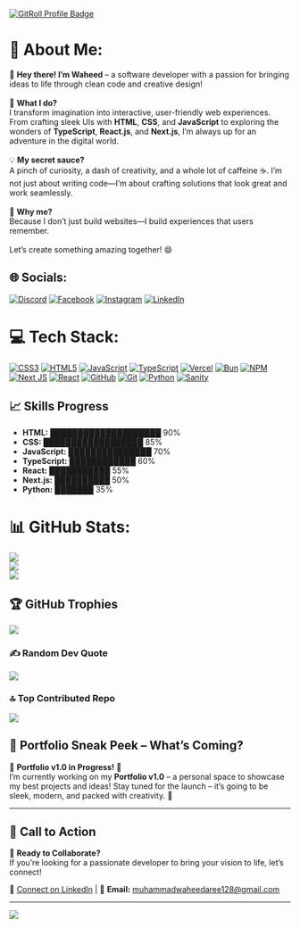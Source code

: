 <a href="https://gitroll.io/profile/u7TyMs5JmWAcJcGDs2x4WSQAhPSk1" target="_blank"><img src="https://gitroll.io/api/badges/profiles/v1/u7TyMs5JmWAcJcGDs2x4WSQAhPSk1?theme=light" alt="GitRoll Profile Badge"/></a>

# 💫 About Me:
👋 **Hey there! I’m Waheed** – a software developer with a passion for bringing ideas to life through clean code and creative design!  <br><br>🌟 **What I do?**  <br>I transform imagination into interactive, user-friendly web experiences. From crafting sleek UIs with **HTML**, **CSS**, and **JavaScript** to exploring the wonders of **TypeScript**, **React.js**, and **Next.js**, I’m always up for an adventure in the digital world.  <br><br>💡 **My secret sauce?**  <br>A pinch of curiosity, a dash of creativity, and a whole lot of caffeine ☕. I’m not just about writing code—I’m about crafting solutions that look great and work seamlessly.  <br><br>🚀 **Why me?**  <br>Because I don’t just build websites—I build experiences that users remember.  <br><br>Let’s create something amazing together! 😄  <br>


## 🌐 Socials:
[![Discord](https://img.shields.io/badge/Discord-%237289DA.svg?logo=discord&logoColor=white)](https://discord.gg/1210209904208510999) [![Facebook](https://img.shields.io/badge/Facebook-%231877F2.svg?logo=Facebook&logoColor=white)](https://facebook.com/muhammadwaheedaree) [![Instagram](https://img.shields.io/badge/Instagram-%23E4405F.svg?logo=Instagram&logoColor=white)](https://instagram.com/muhammadwaheedaree) [![LinkedIn](https://img.shields.io/badge/LinkedIn-%230077B5.svg?logo=linkedin&logoColor=white)](https://linkedin.com/in/muhammadwaheedaree) 

# 💻 Tech Stack:
[![CSS3](https://img.shields.io/badge/css3-%231572B6.svg?style=for-the-badge&logo=css3&logoColor=white)](https://developer.mozilla.org/en-US/docs/Web/CSS) [![HTML5](https://img.shields.io/badge/html5-%23E34F26.svg?style=for-the-badge&logo=html5&logoColor=white)](https://developer.mozilla.org/en-US/docs/Web/HTML) [![JavaScript](https://img.shields.io/badge/javascript-%23323330.svg?style=for-the-badge&logo=javascript&logoColor=%23F7DF1E)](https://developer.mozilla.org/en-US/docs/Web/JavaScript) [![TypeScript](https://img.shields.io/badge/typescript-%23007ACC.svg?style=for-the-badge&logo=typescript&logoColor=white)](https://www.typescriptlang.org/) [![Vercel](https://img.shields.io/badge/vercel-%23000000.svg?style=for-the-badge&logo=vercel&logoColor=white)](https://vercel.com/) [![Bun](https://img.shields.io/badge/Bun-%23000000.svg?style=for-the-badge&logo=bun&logoColor=white)](https://bun.sh/) [![NPM](https://img.shields.io/badge/NPM-%23CB3837.svg?style=for-the-badge&logo=npm&logoColor=white)](https://www.npmjs.com/) [![Next JS](https://img.shields.io/badge/Next-black?style=for-the-badge&logo=next.js&logoColor=white)](https://nextjs.org/) [![React](https://img.shields.io/badge/react-%2320232a.svg?style=for-the-badge&logo=react&logoColor=%2361DAFB)](https://reactjs.org/) [![GitHub](https://img.shields.io/badge/github-%23121011.svg?style=for-the-badge&logo=github&logoColor=white)](https://github.com/) [![Git](https://img.shields.io/badge/git-%23F05033.svg?style=for-the-badge&logo=git&logoColor=white)](https://git-scm.com/) [![Python](https://img.shields.io/badge/python-%233776AB.svg?style=for-the-badge&logo=python&logoColor=white)](https://www.python.org/) [![Sanity](https://img.shields.io/badge/sanity-%23F03E2F.svg?style=for-the-badge&logo=sanity&logoColor=white)](https://www.sanity.io/)

## 📈 Skills Progress
- **HTML:** ████████████████████ 90%
- **CSS:** ██████████████████ 85%
- **JavaScript:** ███████████████ 70%
- **TypeScript:** ████████████ 60%
- **React:** ███████████ 55%
- **Next.js:** ██████████ 50%
- **Python:** ███████ 35%

# 📊 GitHub Stats:
![](https://github-readme-stats.vercel.app/api?username=muhammadwaheedaree&theme=default_repocard&hide_border=false&include_all_commits=false&count_private=false)<br/>
![](https://github-readme-streak-stats.herokuapp.com/?user=muhammadwaheedaree&theme=default_repocard&hide_border=false)<br/>
![](https://github-readme-stats.vercel.app/api/top-langs/?username=muhammadwaheedaree&theme=default_repocard&hide_border=false&include_all_commits=false&count_private=false&layout=compact)

## 🏆 GitHub Trophies
![](https://github-profile-trophy.vercel.app/?username=muhammadwaheedaree&theme=radical&no-frame=false&no-bg=true&margin-w=4)

### ✍️ Random Dev Quote
![](https://quotes-github-readme.vercel.app/api?type=horizontal&theme=radical)

### 🔝 Top Contributed Repo
![](https://github-contributor-stats.vercel.app/api?username=muhammadwaheedaree&limit=5&theme=dark&combine_all_yearly_contributions=true)

## 🔮 Portfolio Sneak Peek – What’s Coming?
🚧 **Portfolio v1.0 in Progress!** 🚧<br>
I’m currently working on my **Portfolio v1.0** – a personal space to showcase my best projects and ideas! Stay tuned for the launch – it’s going to be sleek, modern, and packed with creativity. 🚀

---
## 📢 Call to Action
🚀 **Ready to Collaborate?** <br>
If you’re looking for a passionate developer to bring your vision to life, let’s connect!

🔗 [Connect on LinkedIn](https://linkedin.com/in/muhammadwaheedaree) | 📧 **Email:** [muhammadwaheedaree128@gmail.com](mailto:muhammadwaheedaree128@gmail.com)

---
[![](https://visitcount.itsvg.in/api?id=muhammadwaheedaree&icon=0&color=0)](https://visitcount.itsvg.in)

<!-- Proudly created with GPRM ( https://gprm.itsvg.in ) -->

